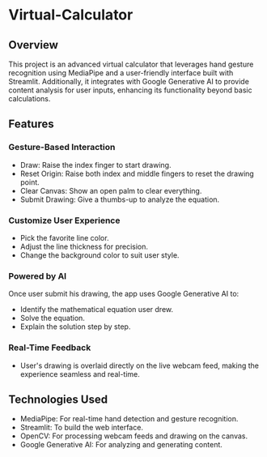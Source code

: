 # Virtual-Calculator

## Overview

This project is an advanced virtual calculator that leverages hand gesture recognition using MediaPipe and a user-friendly interface built with Streamlit. Additionally, it integrates with Google Generative AI to provide content analysis for user inputs, enhancing its functionality beyond basic calculations.

## Features

### Gesture-Based Interaction
 - Draw: Raise the index finger to start drawing.  
 - Reset Origin: Raise both index and middle fingers to reset the drawing point.  
 - Clear Canvas: Show an open palm to clear everything.  
 - Submit Drawing: Give a thumbs-up to analyze the equation.  

### Customize User Experience
 * Pick the favorite line color.  
 * Adjust the line thickness for precision.  
 * Change the background color to suit user style.  

### Powered by AI  
  Once user submit his drawing, the app uses Google Generative AI to:   
   + Identify the mathematical equation user drew.  
   + Solve the equation.  
   + Explain the solution step by step.  

### Real-Time Feedback
  - User's drawing is overlaid directly on the live webcam feed, making the experience seamless and real-time.  


## Technologies Used
* MediaPipe: For real-time hand detection and gesture recognition.
* Streamlit: To build the web interface.
* OpenCV: For processing webcam feeds and drawing on the canvas.
* Google Generative AI: For analyzing and generating content.
